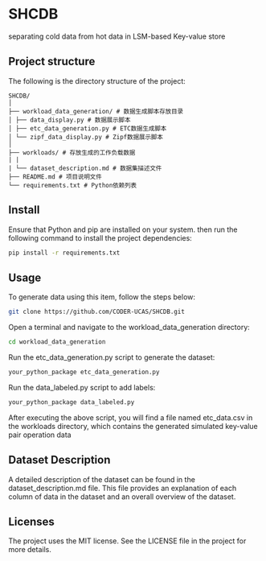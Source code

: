 # SHCDB
separating cold data from hot data in LSM-based Key-value store


## Project structure

The following is the directory structure of the project:
```
SHCDB/
│
├── workload_data_generation/ # 数据生成脚本存放目录
│ ├── data_display.py # 数据展示脚本
│ ├── etc_data_generation.py # ETC数据生成脚本
│ └── zipf_data_display.py # Zipf数据展示脚本
│
├── workloads/ # 存放生成的工作负载数据
| |
| └── dataset_description.md # 数据集描述文件 
├── README.md # 项目说明文件
└── requirements.txt # Python依赖列表
```

## Install
Ensure that Python and pip are installed on your system. then run the following command to install the project dependencies:
```bash
pip install -r requirements.txt
```


## Usage
To generate data using this item, follow the steps below:  

```bash
git clone https://github.com/CODER-UCAS/SHCDB.git
```
Open a terminal and navigate to the workload_data_generation directory:
```bash
cd workload_data_generation
```
Run the etc_data_generation.py script to generate the dataset:
```bash
your_python_package etc_data_generation.py
```  

Run the data_labeled.py script to add labels:
```bash
your_python_package data_labeled.py
``` 

After executing the above script, you will find a file named etc_data.csv in the workloads directory, which contains the generated simulated key-value pair operation data  

## Dataset Description
A detailed description of the dataset can be found in the dataset_description.md file. This file provides an explanation of each column of data in the dataset and an overall overview of the dataset.

## Licenses
The project uses the MIT license. See the LICENSE file in the project for more details.
